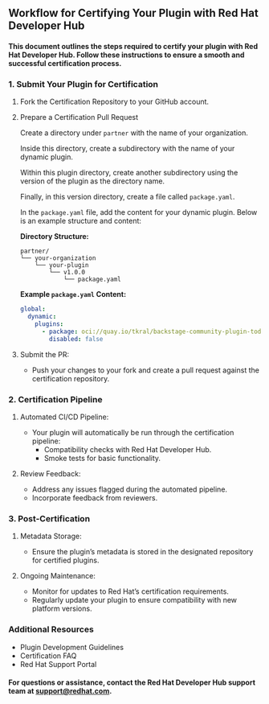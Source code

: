 ## Workflow for Certifying Your Plugin with Red Hat Developer Hub

#### This document outlines the steps required to certify your plugin with Red Hat Developer Hub. Follow these instructions to ensure a smooth and successful certification process.

### 1. Submit Your Plugin for Certification

1. Fork the Certification Repository to your GitHub account.
    
2. Prepare a Certification Pull Request

   Create a directory under `partner` with the name of your organization. 
   
   Inside this directory, create a subdirectory with the name of your dynamic plugin. 
   
   Within this plugin directory, create another subdirectory using the version of the plugin as the directory name. 
   
   Finally, in this version directory, create a file called `package.yaml`.

   In the `package.yaml` file, add the content for your dynamic plugin. Below is an example structure and content:

   **Directory Structure:**
   ```plaintext
   partner/
   └── your-organization
       └── your-plugin
           └── v1.0.0
               └── package.yaml
   ```
    

   **Example `package.yaml` Content:**
   ```yaml
   global:
     dynamic:
       plugins:
         - package: oci://quay.io/tkral/backstage-community-plugin-todo:v0.1.1!backstage-community-plugin-todo
           disabled: false


3. Submit the PR:

    * Push your changes to your fork and create a pull request against the certification repository.

### 2. Certification Pipeline

1. Automated CI/CD Pipeline:

    * Your plugin will automatically be run through the certification pipeline:
        - Compatibility checks with Red Hat Developer Hub.
        - Smoke tests for basic functionality.

2. Review Feedback:

    * Address any issues flagged during the automated pipeline.
    * Incorporate feedback from reviewers.

### 3. Post-Certification

1. Metadata Storage:

    * Ensure the plugin’s metadata is stored in the designated repository for certified plugins.

1. Ongoing Maintenance:


    *  Monitor for updates to Red Hat’s certification requirements.
    * Regularly update your plugin to ensure compatibility with new platform versions.

### Additional Resources
* Plugin Development Guidelines
* Certification FAQ
* Red Hat Support Portal

#### For questions or assistance, contact the Red Hat Developer Hub support team at support@redhat.com.

